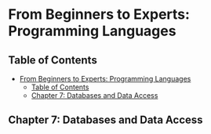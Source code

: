 # From Beginners to Experts: Programming Languages
## Table of Contents
- [From Beginners to Experts: Programming Languages](#from-beginners-to-experts-programming-languages)
  - [Table of Contents](#table-of-contents)
  - [Chapter 7: Databases and Data Access](#chapter-7-databases-and-data-access)

## Chapter 7: Databases and Data Access